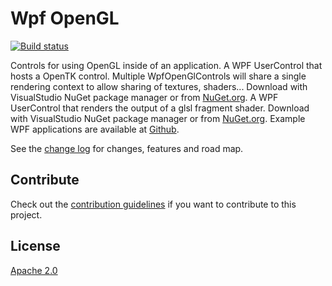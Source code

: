 # Wpf OpenGL

[![Build status](https://ci.appveyor.com/api/projects/status/reevo7tsncwty1cs?svg=true)](https://ci.appveyor.com/project/danielscherzer/wpfopenglcontrol)

Controls for using OpenGL inside of an application.
A WPF UserControl that hosts a OpenTK control. Multiple WpfOpenGlControls will share a single rendering context to allow sharing of textures, shaders... Download with VisualStudio NuGet package manager or from [NuGet.org](https://www.nuget.org/packages/WpfOpenGlControl/).
A WPF UserControl that renders the output of a glsl fragment shader. Download with VisualStudio NuGet package manager or from [NuGet.org](https://www.nuget.org/packages/WpfGlslControl/). 
Example WPF applications are available at [Github](https://github.com/danielscherzer/WpfOpenGL.git). 

See the [change log](CHANGELOG.md) for changes, features and road map.

## Contribute
Check out the [contribution guidelines](CONTRIBUTING.md)
if you want to contribute to this project.

## License
[Apache 2.0](LICENSE)